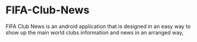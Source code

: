 # FIFA-Club-News
FIFA Club News is an android application that is designed in an easy way to show up the main world clubs information and news in an arranged way,
